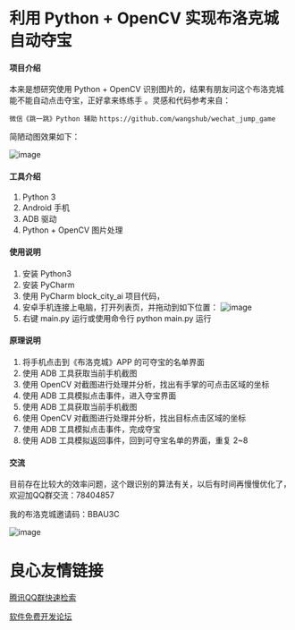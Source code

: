 # 利用 Python + OpenCV 实现布洛克城自动夺宝

#### 项目介绍

本来是想研究使用 Python + OpenCV 识别图片的，结果有朋友问这个布洛克城能不能自动点击夺宝，正好拿来练练手
 。灵感和代码参考来自： 
 
`微信《跳一跳》Python 辅助`
 `https://github.com/wangshub/wechat_jump_game`

简陋动图效果如下：

![image](readme-1.gif)

#### 工具介绍
1. Python 3
2. Android 手机
3. ADB 驱动
4. Python + OpenCV 图片处理

#### 使用说明

1. 安装 Python3 
2. 安装 PyCharm
3. 使用 PyCharm block_city_ai 项目代码，
4. 安卓手机连接上电脑，打开列表页，并拖动到如下位置：
![image](readme-2.png)
5. 右键 main.py 运行或使用命令行 python main.py 运行


#### 原理说明

1. 将手机点击到《布洛克城》APP 的可夺宝的名单界面
2. 使用 ADB 工具获取当前手机截图
3. 使用 OpenCV 对截图进行处理并分析，找出有手掌的可点击区域的坐标
4. 使用 ADB 工具模拟点击事件，进入夺宝界面
5. 使用 ADB 工具获取当前手机截图
6. 使用 OpenCV 对截图进行处理并分析，找出目标点击区域的坐标
7. 使用 ADB 工具模拟点击事件，完成夺宝
8. 使用 ADB 工具模拟返回事件，回到可夺宝名单的界面，重复 2~8

#### 交流

目前存在比较大的效率问题，这个跟识别的算法有关，以后有时间再慢慢优化了，欢迎加QQ群交流：78404857

我的布洛克城邀请码：BBAU3C

![image](readme-3.png)



 # 良心友情链接

[腾讯QQ群快速检索](http://u.720life.cn/s/8cf73f7c)

[软件免费开发论坛](http://u.720life.cn/s/bbb01dc0)